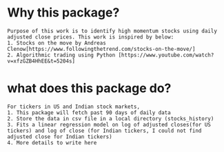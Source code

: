 # Why this package?
	
	Purpose of this work is to identify high momentum stocks using daily adjusted close prices. This work is inspired by below:
	1. Stocks on the move by Andreas Clenow[https://www.followingthetrend.com/stocks-on-the-move/] 
	2. Algorithmic trading using Python [https://www.youtube.com/watch?v=xfzGZB4HhEE&t=5204s]

# what does this package do?
	
	For tickers in US and Indian stock markets, 
	1. This package will fetch past 90 days of daily data 
	2. Store the data in csv file in a local directory (stocks_history)
	3. Fits a linear regression model on log of adjusted closes(for US tickers) and log of close (for Indian tickers, I could not find adjusted close for Indian tickers)
	4. More details to write here

<!--- # How to use this package?
	
	1. To insall "pip install momentum_trade"
	2. For running the code
		1. Parameters in "portfolio_variables.py" need to be updated
		2. "from momentum_trade import generate_slopes_360"
		3. "generate_slopes_360.main()"
		2. If you want to save results in google spreadsheet, you need to save google spreadsheets API secret token in 'csvs_n_tokens' folder
		3. Otherwise, results for Indian stock market are saved as "NSE.csv" and for US market - "nasdaq.csv"
-->
	
